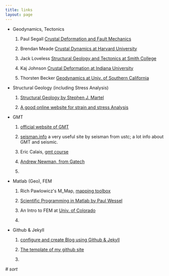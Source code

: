 ```yaml
---
title: links
layout: page
---
```


+ Geodynamics, Tectonics
	1.	Paul Segall [Crustal Deformation and Fault Mechanics](https://pangea.stanford.edu/research/CDFM/paul/)
	
	2.	Brendan Meade [Crustal Dynamics at Harvard University](http://summit.fas.harvard.edu/)
	
	3.	Jack Loveless [Structural Geology and Tectonics at Smith College ](http://www.science.smith.edu/~jloveless/Home.html)
	
	4.	Kaj Johnson [Crustal Deformation at Indiana University](http://pages.iu.edu/~kajjohns/)
	
	5.	Thorsten Becker [Geodynamics at Univ. of Southern California](http://geodynamics.usc.edu/~becker/main.html)

+ Structural Geology (including Stress Analysis)

	1.	[Structural Geology by Stephen J. Martel](http://www.soest.hawaii.edu/martel/Courses/GG303/)
	
	2.  [A good online website for strain and stress Analysis](http://www.efunda.com/formulae/solid_mechanics/mat_mechanics/calc_principal_stress.cfm)
	

+ GMT

	1.	[official website of GMT](http://www.soest.hawaii.edu/gmt/)

	2.	[seisman.info](http://seisman.info/)
	 a very useful site by seisman from ustc;
	 a lot info about GMT and seismic.

	3.	Eric Calais, [gmt course](http://web.ics.purdue.edu/~ecalais/teaching/)

	4.	[Andrew Newman, from Gatech](http://geophysics.eas.gatech.edu/anewman/classes/Intro_GMT/)

	5.

+ Matlab (Geo), FEM

	1.	Rich Pawlowicz's M_Map, [mapping toolbox](http://www.eos.ubc.ca/~rich/map.html)

	2.  [Scientific Programming in Matlab by Paul Wessel](http://www.soest.hawaii.edu/pwessel/courses/gg250.html)
	
	3.  An Intro to FEM at [Univ. of Colorado](http://www.colorado.edu/engineering/cas/courses.d/IFEM.d/)
	
	4.
	
	
+ Github & Jekyll   

	1.	[configure and create Blog using Github & Jekyll](http://yansu.org/2014/02/12/how-to-deploy-a-blog-on-github-by-jekyll.html)

	2. 	[The template of my github site](http://lhzhang.com)
	
	3.
 

*# sort*
